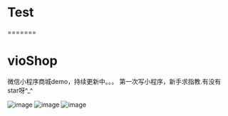 # Test
=======
# vioShop
微信小程序商城demo，持续更新中。。。
第一次写小程序，新手求指教.有没有star呀^_^

![image](https://github.com/Yxiaogg/vioShop/blob/master/img/vio1.png)
![image](https://github.com/Yxiaogg/vioShop/blob/master/img/vio2.png)
![image](https://github.com/Yxiaogg/vioShop/blob/master/img/vio3.png)
